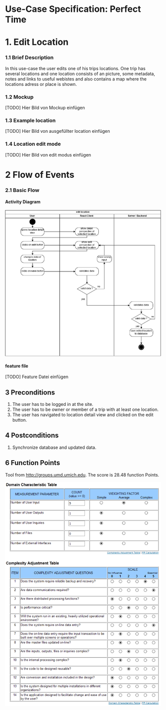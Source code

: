 # Use-Case Specification: Perfect Time
# 1. Edit Location
### 1.1 Brief Description

In this use-case the user edits one of his trips locations. One trip has several locations and one location consists of an picture, some metadata, notes and links to useful webistes and also contains a map where the locations adress or place is shown.

### 1.2 Mockup

[TODO] Hier Bild von Mockup einfügen

### 1.3 Example location

[TODO] Hier Bild von ausgefüllter location einfügen

### 1.4 Location edit mode

[TODO] Hier Bild von edit modus einfügen

# 2 Flow of Events

### 2.1 Basic Flow
#### Activity Diagram

![activity diagram file missing][ad]

[ad]: ./EditLocation_ActivityDiagramm.png "Activity Diagram"

#### feature file

[TODO] Feature Datei einfügen

## 3 Preconditions
1. The user has to be logged in at the site.
2. The user has to be owner or member of a trip with at least one location.
3. The user has navigated to location detail view and clicked on the edit button.

## 4 Postconditions
1. Synchronize database and updated data.

## 6 Function Points
Tool from http://groups.umd.umich.edu.
The score is 28.48 function Points.

![function points file missing][fp]

[fp]: ./EditLocation_FunctionPoints.png "Function Points"


